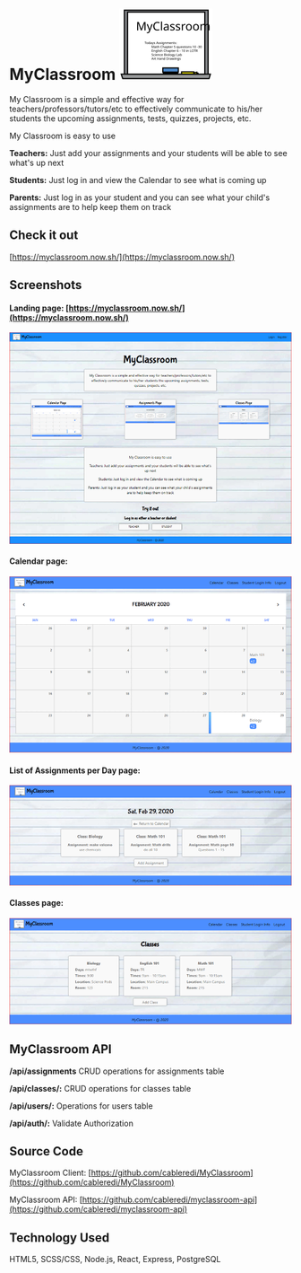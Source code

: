 # MyClassroom ![MyClassroom](./src/Components/Images/Logo-thumbnail.svg)

My Classroom is a simple and effective way for teachers/professors/tutors/etc to effectively communicate to his/her students the upcoming assignments, tests, quizzes, projects, etc.

My Classroom is easy to use

**Teachers:** Just add your assignments and your students will be able to see what's up next

**Students:** Just log in and view the Calendar to see what is coming up

**Parents:** Just log in as your student and you can see what your child's assignments are to help keep them on track

## Check it out
[https://myclassroom.now.sh/](https://myclassroom.now.sh/)


## Screenshots
#### Landing page: [https://myclassroom.now.sh/](https://myclassroom.now.sh/)
![Landing Page](./src/Components/Images/Landing.png)

#### Calendar page:
![Calendar Page](./src/Components/Images/Calendar.png)

#### List of Assignments per Day page:
![List of Assignments per Day Page](./src/Components/Images/Calendar-Assignments.png)

#### Classes page:
![Classes Page](./src/Components/Images/Classes.png)


## MyClassroom API
**/api/assignments**
CRUD operations for assignments table

**/api/classes/:**
CRUD operations for classes table

**/api/users/:**
Operations for users table

**/api/auth/:**
Validate Authorization

## Source Code
MyClassroom Client: [https://github.com/cableredi/MyClassroom](https://github.com/cableredi/MyClassroom)

MyClassroom API: [https://github.com/cableredi/myclassroom-api](https://github.com/cableredi/myclassroom-api)

## Technology Used
HTML5, SCSS/CSS, Node.js, React, Express, PostgreSQL